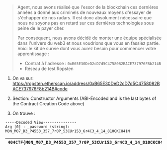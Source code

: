 > Agent, nous avons réalisé que l'essor de la blockchain ces dernières années a donné aux criminels de nouveaux moyens d'essayer de s'échapper de nos radars. Il est donc absolument nécessaire que nous ne soyons pas en retard sur ces dernières technologies sous peine de le payer cher.
> 
> Par conséquent, nous avons décidé de monter une équipe spécialisée dans l'univers du web3 et nous voudrions que vous en fassiez partie. Voici le kit de survie dont vous aurez besoin pour commencer votre apprentissage :
> 
> - Contrat à l'adresse : `0xB65E30DeD2cD7d5C4758082BACE737976F8b214B`  
> - Réseau de test Ropsten  

1. On va sur: https://ropsten.etherscan.io/address/0xB65E30DeD2cD7d5C4758082BACE737976F8b214B#code

2. Section: Constructor Arguments (ABI-Encoded and is the last bytes of the Contract Creation Code above)

3. On trouve :
```
-----Decoded View---------------
Arg [0] : _password (string): M0N_M07_D3_P4553_357_7r0P_53CUr153_6r4C3_4_14_810CKCH41N
```

| `404CTF{M0N_M07_D3_P4553_357_7r0P_53CUr153_6r4C3_4_14_810CKCH41N}` |
|--------------------------------------------------------------------|


